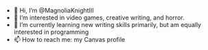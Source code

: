 - 👋 Hi, I’m @MagnoliaKnightIII
- 👀 I’m interested in video games, creative writing, and horror.
- 🌱 I’m currently learning new writing skills primarily, but am equally interested in programming
- 📫 How to reach me: my Canvas profile

<!---
MagnoliaKnightIII/MagnoliaKnightIII is a ✨ special ✨ repository because its `README.md` (this file) appears on your GitHub profile.
You can click the Preview link to take a look at your changes.
--->
